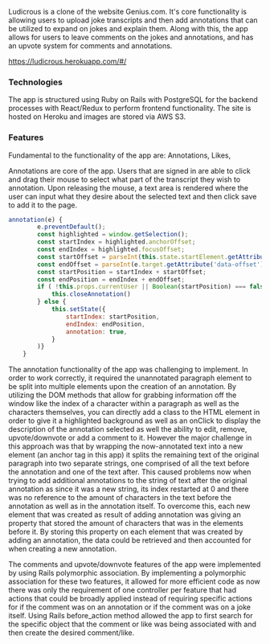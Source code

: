 Ludicrous is a clone of the website Genius.com. It's core functionality is allowing
users to upload joke transcripts and then add annotations 
that can be utilized to expand on jokes and explain them. Along with this, the 
app allows for users to leave comments on the jokes and annotations, and has an
upvote system for comments and annotations.

https://ludicrous.herokuapp.com/#/

### Technologies 

The app is structured using Ruby on Rails with PostgreSQL for the backend processes
with React/Redux to perform frontend functionality. The site is hosted on Heroku 
and images are stored via AWS S3.

### Features

Fundamental to the functionality of the app are: Annotations, Likes, 

Annotations are core of the app. Users that are signed in are able to click and drag
their mouse to select what part of the transcript they wish to annotation. Upon releasing the mouse,
a text area is rendered where the user can input what they desire about the selected text and then
click save to add it to the page. 

```javascript
annotation(e) {
        e.preventDefault();
        const highlighted = window.getSelection();
        const startIndex = highlighted.anchorOffset;
        const endIndex = highlighted.focusOffset;
        const startOffset = parseInt(this.state.startElement.getAttribute('data-offset'))
        const endOffset = parseInt(e.target.getAttribute('data-offset'))
        const startPosition = startIndex + startOffset;
        const endPosition = endIndex + endOffset;
        if ( !this.props.currentUser || Boolean(startPosition) === false || Boolean(endPosition) === false || endPosition <= startPosition) {
            this.closeAnnotation()
        } else {  
            this.setState({
                startIndex: startPosition,
                endIndex: endPosition,
                annotation: true,
            }
        )}
    }
```

The annotation functionality of the app was challenging to implement. In order
to work correctly, it required the unannotated paragraph element to be split 
into multiple elements upon the creation of an annotation. By utilizing the 
DOM methods that allow for grabbing information off the window like the index of 
a character within a paragraph as well as the characters themselves, you can 
directly add a class to the HTML element in order to give it a highlighted 
background as well as an onClick to display the description of the annotation 
selected as well the ability to edit, remove, upvote/downvote or add a comment 
to it. However the major challenge in this approach was that by wrapping the
now-annotated text into a new element (an anchor tag in this app) it splits the 
remaining text of the original paragraph into two separate strings, one comprised
of all the text before the annotation and one of the text after. This caused problems
now when trying to add additional annotations to the string of text after the 
original annotation as since it was a new string, its index restarted at 0 
and there was no reference to the amount of characters in the text before the 
annotation as well as in the annotation itself. To overcome this, each new element
that was created as result of adding annotation was giving an property that stored
the amount of characters that was in the elements before it. By storing this 
property on each element that was created by adding an annotation, the data could
be retrieved and then accounted for when creating a new annotation. 

The comments and upvote/downvote features of the app were implemented by using
Rails polymorphic association. By implementing a polymorphic association for these
two features, it allowed for more efficient code as now there was only the
requirement of one controller per feature that had actions that could be broadly
applied instead of requiring specific actions for if the comment was on an annotation
or if the comment was on a joke itself. Using Rails before_action method allowed
the app to first search for the specific object that the comment or like was 
being associated with and then create the desired comment/like.  

